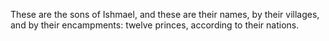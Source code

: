 These are the sons of Ishmael, and these are their names, by their villages, and by their encampments: twelve princes, according to their nations.
